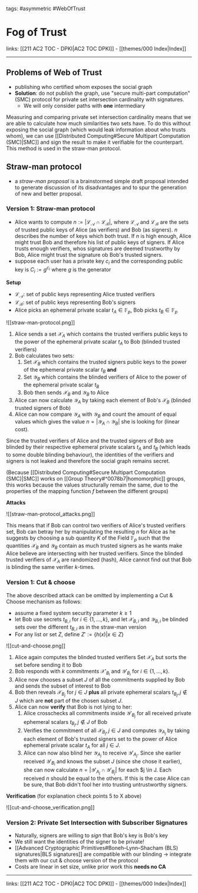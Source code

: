 tags: #asymmetric #WebOfTrust

# Fog of Trust

links: [[211 AC2 TOC - DPKI|AC2 TOC DPKI]] - [[themes/000 Index|Index]]

---

## Problems of Web of Trust

- publishing who certified whom exposes the social graph
- **Solution**: do not publish the graph, use "secure multi-part computation" (SMC) protocol for private set intersection cardinality with signatures.
	- We will only consider paths with **one** intermediary

Measuring and comparing private set intersection cardinality means that we are able to calculate how much similarities two sets have. To do this without exposing the social graph (which would leak information about who trusts whom), we can use [[Distributed Computing#Secure Multipart Computation (SMC)|SMC]] and sign the result to make it verifiable for the counterpart. This method is used in the straw-man protocol.

## Straw-man protocol

- a *straw-man proposal* is a brainstormed simple draft proposal intended to generate discussion of its disadvantages and to spur the generation of new and better proposal.

### Version 1: Straw-man protocol

- Alice wants to compute $n := |\mathcal{L_A} \cap \mathcal{L_B}|$, where $\mathcal{L_A}$ and $\mathcal{L_B}$ are the sets of trusted public keys of Alice (as verifiers) and Bob (as signers). $n$ describes the number of keys which both trust. If $n$ is high enough, Alice might trust Bob and therefore his list of public keys of signers. If Alice trusts enough verifiers, whos signatures are deemed trustworthy by Bob, Alice might trust the signature ob Bob's trusted signers.
- suppose each user has a private key $c_i$ and the corresponding public key is $C_i := g^{c_i}$ where $g$ is the generator

**Setup**

- $\mathcal{L_A}$: set of public keys representing Alice trusted verifiers
- $\mathcal{L_B}$: set of public keys representing Bob's signers
- Alice picks an ephemeral private scalar $t_A \in \mathbb{F}_p$, Bob picks $t_B \in \mathbb{F}_p$

![[straw-man-protocol.png]]

1. Alice sends a set $\mathcal{X}_A$ which contains the trusted verifiers public keys to the power of the ephemeral private scalar $t_A$ to Bob (blinded trusted verifiers)
2. Bob calculates two sets: 
	1. Set $\mathcal{X}_B$ which contains the trusted signers public keys to the power of the ephemeral private scalar $t_B$ **and** 
	2. Set $\mathcal{Y}_B$ which contains the blinded verifiers of Alice to the power of the ephemeral private scalar $t_B$
	3. Bob then sends $\mathcal{X}_B$ and $\mathcal{Y}_B$ to Alice
3. Alice can now calculate $\mathcal{Y}_A$ by taking each element of Bob's $\mathcal{X}_B$ (blinded trusted signers of Bob)
4. Alice can now compare $\mathcal{Y}_A$ with $\mathcal{Y}_B$ and count the amount of equal values which gives the value $n = |\mathcal{Y}_A \cap \mathcal{Y}_B|$ she is looking for (linear cost).

Since the trusted verifiers of Alice and the trusted signers of Bob are blinded by their respective ephemeral private scalars $t_A$ and $t_B$ (which leads to some double blinding behaviour), the identities of the verifiers and signers is not leaked and therefore the social graph remains secret.

(Because [[Distributed Computing#Secure Multipart Computation (SMC)|SMC]] works on [[Group Theory#^0078b7|homomorphic]] groups, this works because the values structurally remain the same, due to the properties of the mapping function $f$ between the different groups)

**Attacks**

![[straw-man-protocol_attacks.png]]

This means that if Bob can control two verifiers of Alice's trusted verifiers set, Bob can betray her by manipulating the resulting $n$ for Alice as he suggests by choosing a sub quantity $K$ of the Field $\mathbb{F}_p$ such that the quantities $\mathcal{X}_B$ and $\mathcal{Y}_B$ contain as much trusted signers as he wants make Alice believe are intersecting with her trusted verifiers. Since the blinded trusted verifiers of $\mathcal{X}_A$ are randomized (hash), Alice cannot find out that Bob is blinding the same verifier $k$-times.

### Version 1: Cut & choose

The above described attack can be omitted by implementing a Cut & Choose mechanism as follows:

- assume a fixed system security parameter $k \geq 1$
- let Bob use secrets $t_{B,i}$ for $i \in \{1,...,k\}$, and let $\mathcal{X}_{B,i}$ and $\mathcal{Y}_{B,i}$ be blinded sets over the different $t_{B,i}$ as in the straw-man version
- For any list or set $Z$, define $Z' := \{h(x)|x \in Z\}$

![[cut-and-choose.png]]

1. Alice again computes the blinded trusted verifiers Set $\mathcal{X}_A$ but sorts the set before sending it to Bob
2. Bob responds with $k$ commitments $\mathcal{X'}_{B_i}$ and $\mathcal{Y'}_{B_i}$ for $i \in \{1,...,k\}$. 
3. Alice now chooses a subset $J$ of all the commitments supplied by Bob and sends the subset of interest to Bob
4. Bob then reveals $\mathcal{X}_{B_j}$ for $j \in J$ **plus** all private ephemeral scalars $t_{B_j}, j \notin J$ which are **not** part of the chosen subset $J$.
5. Alice can now **verify** that Bob is not lying to her: 
	1. Alice crosschecks all commitments inside $\mathcal{Y'}_{B_j}$ for all received private ephemeral scalars $t_{B_j}, j \notin J$ of Bob
	2. Verifies the commitment of all $\mathcal{X}_{B_j}, j \in J$ and computes $\mathcal{Y}_{A_j}$ by taking each element of Bob's trusted signers set to the power of Alice ephemeral private scalar $t_A$ for all $j \in J$.
	3. Alice can now also blind her $\mathcal{Y}_{A_j}$ to receive $\mathcal{Y'}_{A_j}$. Since she earlier received $\mathcal{Y'}_{B_i}$ and knows the subset $J$ (since she chose it earlier), she can now calculate $n = |\mathcal{Y'}_{A_j} \cap \mathcal{Y'}_{B_j}|$ for each $j \in J. Each received $n$ should be equal to the others. If this is the case Alice can be sure, that Bob didn't fool her into trusting untrustworthy signers.

**Verification**
(for explanation check points 5 to X above)

![[cut-and-choose_verification.png]]

### Version 2: Private Set Intersection with Subscriber Signatures

- Naturally, signers are willing to *sign* that Bob's key is Bob's key
- We still want the identities of the signer to be private!
- [[Advanced Cryptographic Primitives#Boneh–Lynn–Shacham (BLS) signatures|BLS signatures]] are compatible with our blinding $\rightarrow$ integrate them with our cut & choose version of the protocol
- Costs are linear in set size, unlike prior work this **needs no CA**

---
links: [[211 AC2 TOC - DPKI|AC2 TOC DPKI]] - [[themes/000 Index|Index]]